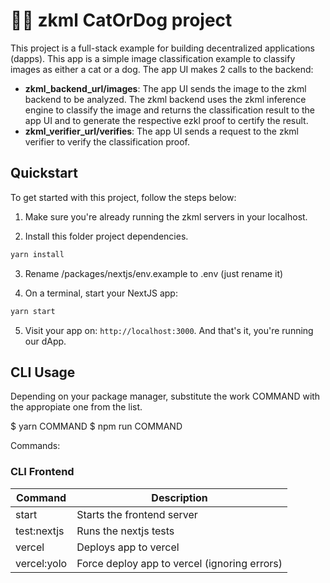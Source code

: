 # 🐶🐱 zkml CatOrDog project

This project is a full-stack example for building decentralized applications (dapps). This app is a simple image classification example to classify images as either a cat or a dog. The app UI makes 2 calls to the backend:

- **zkml_backend_url/images**: The app UI sends the image to the zkml backend to be analyzed. The zkml backend uses the zkml inference engine to classify the image and returns the classification result to the app UI and to generate the respective ezkl proof to certify the result.
- **zkml_verifier_url/verifies**: The app UI sends a request to the zkml verifier to verify the classification proof.

## Quickstart

To get started with this project, follow the steps below:

1. Make sure you're already running the zkml servers in your localhost.

2. Install this folder project dependencies.

```bash
yarn install
```

3. Rename /packages/nextjs/env.example to .env (just rename it)

4. On a terminal, start your NextJS app:

```bash
yarn start
```

5. Visit your app on: `http://localhost:3000`. And that's it, you're running our dApp.

## CLI Usage

Depending on your package manager, substitute the work COMMAND with the appropiate one from the list.

$ yarn COMMAND
$ npm run COMMAND

Commands:

### CLI Frontend

| Command     | Description                                  |
| ----------- | -------------------------------------------- |
| start       | Starts the frontend server                   |
| test:nextjs | Runs the nextjs tests                        |
| vercel      | Deploys app to vercel                        |
| vercel:yolo | Force deploy app to vercel (ignoring errors) |
